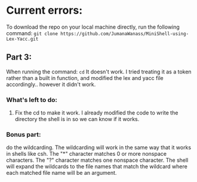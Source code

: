 
# Current errors:
To download the repo on your local machine directly, run the following command:
`git clone https://github.com/JumanaWanass/MiniShell-using-Lex-Yacc.git`
## Part 3:
When running the command: `cd`
It doesn't work. I tried treating it as a token rather than a built in function, and modified the lex and yacc file accordingly.. however it didn't work.

### What's left to do:
1. Fix the cd to make it work. I already modified the code to write the directory the shell is in so we can know if it works.


### Bonus part:
do the wildcarding. The wildcarding will work in the same way that it works in shells
like csh. The "*" character matches 0 or more nonspace characters. The "?" character
matches one nonspace character. The shell will expand the wildcards to the file names
that match the wildcard where each matched file name will be an argument.

